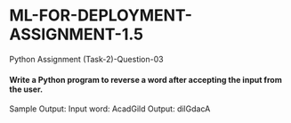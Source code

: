 # ML-FOR-DEPLOYMENT-ASSIGNMENT-1.5
Python Assignment (Task-2)-Question-03

#### Write a Python program to reverse a word after accepting the input from the user. 
Sample Output:
Input word: AcadGild
Output: dilGdacA
